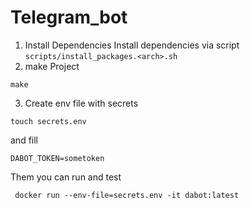 # Telegram_bot

1. Install Dependencies
Install dependencies via script `scripts/install_packages.<arch>.sh`
2. make Project
```commandline
make
```
3. Create env file with secrets
```commandline
touch secrets.env
```
and fill
```commandline
DABOT_TOKEN=sometoken
```
Them you can run and test
```commandline
 docker run --env-file=secrets.env -it dabot:latest
```
